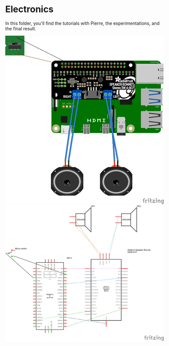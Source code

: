 # Electronics

In this folder, you'll find the tutorials with Pierre, the experimentations, and the final result.

![Project's Electronics](/electronics/Morpheus_ElectronicScheme_100124.png)
![Project's Electronics](/electronics/Morpheus_ElectronicScheme_schem_100124.png)